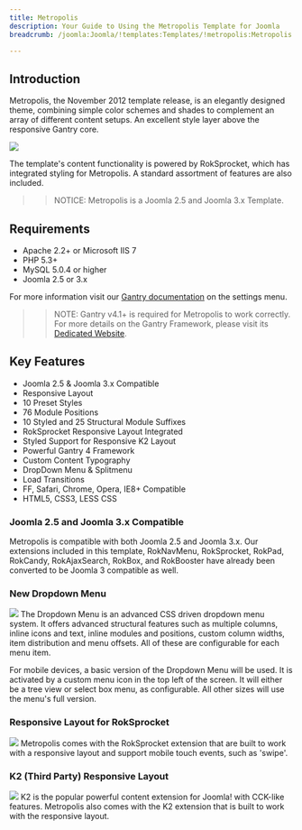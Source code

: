 ```yaml
---
title: Metropolis
description: Your Guide to Using the Metropolis Template for Joomla
breadcrumb: /joomla:Joomla/!templates:Templates/!metropolis:Metropolis

---
```


Introduction
-----
Metropolis, the November 2012 template release, is an elegantly designed theme, combining simple color schemes and shades to complement an array of different content setups. An excellent style layer above the responsive Gantry core.

![][metropolis]

The template's content functionality is powered by RokSprocket, which has integrated styling for Metropolis. A standard assortment of features are also included.

>> NOTICE: Metropolis is a Joomla 2.5 and Joomla 3.x Template.

Requirements
-----
* Apache 2.2+ or Microsoft IIS 7
* PHP 5.3+
* MySQL 5.0.4 or higher
* Joomla 2.5 or 3.x

For more information visit our [Gantry documentation][gantry] on the settings menu.

>> NOTE: Gantry v4.1+ is required for Metropolis to work correctly. For more details on the Gantry Framework, please visit its [Dedicated Website][gantry].

Key Features
-----
* Joomla 2.5 & Joomla 3.x Compatible
* Responsive Layout
* 10 Preset Styles
* 76 Module Positions
* 10 Styled and 25 Structural Module Suffixes
* RokSprocket Responsive Layout Integrated
* Styled Support for Responsive K2 Layout
* Powerful Gantry 4 Framework
* Custom Content Typography
* DropDown Menu & Splitmenu
* Load Transitions
* FF, Safari, Chrome, Opera, IE8+ Compatible
* HTML5, CSS3, LESS CSS

### Joomla 2.5 and Joomla 3.x Compatible
Metropolis is compatible with both Joomla 2.5 and Joomla 3.x. Our extensions included in this template, RokNavMenu, RokSprocket, RokPad, RokCandy, RokAjaxSearch, RokBox, and RokBooster have already been converted to be Joomla 3 compatible as well.

### New Dropdown Menu
![][dropdown]
The Dropdown Menu is an advanced CSS driven dropdown menu system. It offers advanced structural features such as multiple columns, inline icons and text, inline modules and positions, custom column widths, item distribution and menu offsets. All of these are configurable for each menu item.

For mobile devices, a basic version of the Dropdown Menu will be used. It is activated by a custom menu icon in the top left of the screen. It will either be a tree view or select box menu, as configurable. All other sizes will use the menu's full version.

### Responsive Layout for RokSprocket
![][roksprocket]
Metropolis comes with the RokSprocket extension that are built to work with a responsive layout and support mobile touch events, such as 'swipe'.

### K2 (Third Party) Responsive Layout
![][k2]
K2 is the popular powerful content extension for Joomla! with CCK-like features. Metropolis also comes with the K2 extension that is built to work with the responsive layout.

[gantry]: http://www.gantry-framework.org/
[metropolis]: assets/metropolis2.jpeg
[responsive]: assets/responsive.jpg
[roksprocket]: assets/roksprocket.jpg
[filezilla]: https://filezilla-project.org
[launcher]: ../../start/rocketlauncher.md
[strips]: assets/strips.jpg
[k2]: assets/k2.jpg
[dropdown]: assets/dropdown.jpg